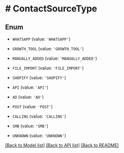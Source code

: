 # # ContactSourceType

## Enum


* `WHATSAPP` (value: `'WHATSAPP'`)

* `GROWTH_TOOL` (value: `'GROWTH_TOOL'`)

* `MANUALLY_ADDED` (value: `'MANUALLY_ADDED'`)

* `FILE_IMPORT` (value: `'FILE_IMPORT'`)

* `SHOPIFY` (value: `'SHOPIFY'`)

* `API` (value: `'API'`)

* `AD` (value: `'AD'`)

* `POST` (value: `'POST'`)

* `CALLING` (value: `'CALLING'`)

* `SMB` (value: `'SMB'`)

* `UNKNOWN` (value: `'UNKNOWN'`)


[[Back to Model list]](../../README.md#models) [[Back to API list]](../../README.md#endpoints) [[Back to README]](../../README.md)
